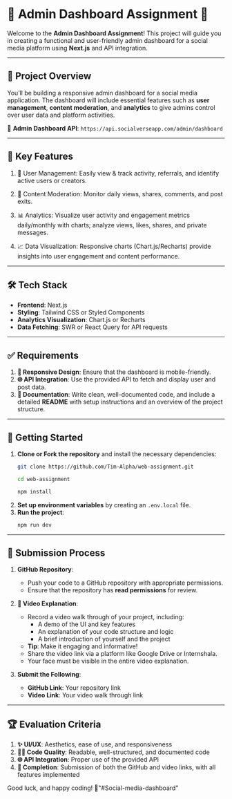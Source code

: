 
# 🌟 Admin Dashboard Assignment 🌟

Welcome to the **Admin Dashboard Assignment**! This project will guide you in creating a functional and user-friendly admin dashboard for a social media platform using **Next.js** and API integration.

---

## 📝 Project Overview

You’ll be building a responsive admin dashboard for a social media application. The dashboard will include essential features such as **user management**, **content moderation**, and **analytics** to give admins control over user data and platform activities.

🔗 **Admin Dashboard API**: `https://api.socialverseapp.com/admin/dashboard`

---

## 🌟 Key Features

1. 👤 User Management: Easily view & track activity, referrals, and identify active users or creators.

2. 📝 Content Moderation: Monitor daily views, shares, comments, and post exits.

3. 📊 Analytics: Visualize user activity and engagement metrics daily/monthly with charts; analyze views, likes, shares, and private messages.

5. 📈 Data Visualization: Responsive charts (Chart.js/Recharts) provide insights into user engagement and content performance.

---

## 🛠️ Tech Stack

- **Frontend**: Next.js
- **Styling**: Tailwind CSS or Styled Components
- **Analytics Visualization**: Chart.js or Recharts
- **Data Fetching**: SWR or React Query for API requests

---

## ✅ Requirements

1. **📱 Responsive Design**: Ensure that the dashboard is mobile-friendly.
2. **🌐 API Integration**: Use the provided API to fetch and display user and post data.
3. **📄 Documentation**: Write clean, well-documented code, and include a detailed **README** with setup instructions and an overview of the project structure.

---

## 🚀 Getting Started

1. **Clone or Fork the repository** and install the necessary dependencies:
   ```bash
   git clone https://github.com/Tim-Alpha/web-assignment.git
   ```
   ```bash
   cd web-assignment
   ```
   ```bash
   npm install
   ```
2. **Set up environment variables** by creating an `.env.local` file.
3. **Run the project**:
   ```bash
   npm run dev
   ```

---

## 📩 Submission Process

1. **GitHub Repository**:
   - Push your code to a GitHub repository with appropriate permissions.
   - Ensure that the repository has **read permissions** for review.

2. **🎥 Video Explanation**:
   - Record a video walk through of your project, including:
     - A demo of the UI and key features
     - An explanation of your code structure and logic
     - A brief introduction of yourself and the project
   - **Tip**: Make it engaging and informative!
   - Share the video link via a platform like Google Drive or Internshala.
   - Your face must be visible in the entire video explanation.

3. **Submit the Following**:
   - **GitHub Link**: Your repository link
   - **Video Link**: Your video walk through link

---

## 🏆 Evaluation Criteria

1. **✨ UI/UX**: Aesthetics, ease of use, and responsiveness
2. **🧑‍💻 Code Quality**: Readable, well-structured, and documented code
3. **🌐 API Integration**: Proper use of the provided API
4. **📅 Completion**: Submission of both the GitHub and video links, with all features implemented

Good luck, and happy coding! 🚀"#Social-media-dashboard" 
